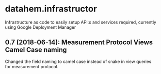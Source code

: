 # datahem.infrastructor

Infrastructure as code to easily setup API:s and services required, currently using Google Deployment Manager

## 0.7 (2018-06-14): Measurement Protocol Views Camel Case naming
Changed the field naming to camel case instead of snake in view queries for measurement protocol.